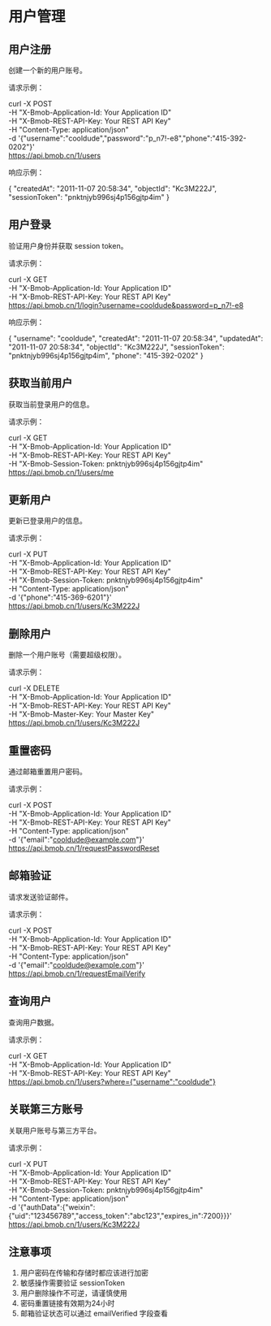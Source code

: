 # 用户管理

## 用户注册
创建一个新的用户账号。

请求示例：

curl -X POST \
  -H "X-Bmob-Application-Id: Your Application ID" \
  -H "X-Bmob-REST-API-Key: Your REST API Key" \
  -H "Content-Type: application/json" \
  -d '{"username":"cooldude","password":"p_n7!-e8","phone":"415-392-0202"}' \
  https://api.bmob.cn/1/users

响应示例：

{
  "createdAt": "2011-11-07 20:58:34",
  "objectId": "Kc3M222J",
  "sessionToken": "pnktnjyb996sj4p156gjtp4im"
}

## 用户登录
验证用户身份并获取 session token。

请求示例：

curl -X GET \
  -H "X-Bmob-Application-Id: Your Application ID" \
  -H "X-Bmob-REST-API-Key: Your REST API Key" \
  https://api.bmob.cn/1/login?username=cooldude&password=p_n7!-e8

响应示例：

{
  "username": "cooldude",
  "createdAt": "2011-11-07 20:58:34",
  "updatedAt": "2011-11-07 20:58:34",
  "objectId": "Kc3M222J",
  "sessionToken": "pnktnjyb996sj4p156gjtp4im",
  "phone": "415-392-0202"
}

## 获取当前用户
获取当前登录用户的信息。

请求示例：

curl -X GET \
  -H "X-Bmob-Application-Id: Your Application ID" \
  -H "X-Bmob-REST-API-Key: Your REST API Key" \
  -H "X-Bmob-Session-Token: pnktnjyb996sj4p156gjtp4im" \
  https://api.bmob.cn/1/users/me

## 更新用户
更新已登录用户的信息。

请求示例：

curl -X PUT \
  -H "X-Bmob-Application-Id: Your Application ID" \
  -H "X-Bmob-REST-API-Key: Your REST API Key" \
  -H "X-Bmob-Session-Token: pnktnjyb996sj4p156gjtp4im" \
  -H "Content-Type: application/json" \
  -d '{"phone":"415-369-6201"}' \
  https://api.bmob.cn/1/users/Kc3M222J

## 删除用户
删除一个用户账号（需要超级权限）。

请求示例：

curl -X DELETE \
  -H "X-Bmob-Application-Id: Your Application ID" \
  -H "X-Bmob-REST-API-Key: Your REST API Key" \
  -H "X-Bmob-Master-Key: Your Master Key" \
  https://api.bmob.cn/1/users/Kc3M222J

## 重置密码
通过邮箱重置用户密码。

请求示例：

curl -X POST \
  -H "X-Bmob-Application-Id: Your Application ID" \
  -H "X-Bmob-REST-API-Key: Your REST API Key" \
  -H "Content-Type: application/json" \
  -d '{"email":"cooldude@example.com"}' \
  https://api.bmob.cn/1/requestPasswordReset

## 邮箱验证
请求发送验证邮件。

请求示例：

curl -X POST \
  -H "X-Bmob-Application-Id: Your Application ID" \
  -H "X-Bmob-REST-API-Key: Your REST API Key" \
  -H "Content-Type: application/json" \
  -d '{"email":"cooldude@example.com"}' \
  https://api.bmob.cn/1/requestEmailVerify

## 查询用户
查询用户数据。

请求示例：

curl -X GET \
  -H "X-Bmob-Application-Id: Your Application ID" \
  -H "X-Bmob-REST-API-Key: Your REST API Key" \
  https://api.bmob.cn/1/users?where={"username":"cooldude"}

## 关联第三方账号
关联用户账号与第三方平台。

请求示例：

curl -X PUT \
  -H "X-Bmob-Application-Id: Your Application ID" \
  -H "X-Bmob-REST-API-Key: Your REST API Key" \
  -H "X-Bmob-Session-Token: pnktnjyb996sj4p156gjtp4im" \
  -H "Content-Type: application/json" \
  -d '{"authData":{"weixin":{"uid":"123456789","access_token":"abc123","expires_in":7200}}}' \
  https://api.bmob.cn/1/users/Kc3M222J

## 注意事项

1. 用户密码在传输和存储时都应该进行加密
2. 敏感操作需要验证 sessionToken
3. 用户删除操作不可逆，请谨慎使用
4. 密码重置链接有效期为24小时
5. 邮箱验证状态可以通过 emailVerified 字段查看 